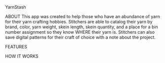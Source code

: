 YarnStash

ABOUT
This app was created to help those who have an abundance of yarn for their yarn crafting hobbies. Stitchers are able to catalog their yarn by brand, color, yarn weight, skein length, skein quantity, and a place for a bin number assignment so they know WHERE their yarn is. Stitchers can also save digital patterns for their craft of choice with a note about the project. 

FEATURES

HOW IT WORKS

